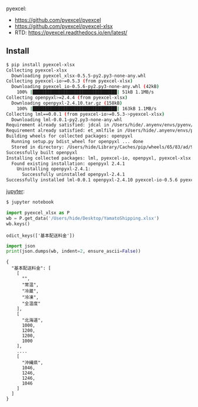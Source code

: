 pyexcel:

- https://github.com/pyexcel/pyexcel
- https://github.com/pyexcel/pyexcel-xlsx
- RTD: https://pyexcel.readthedocs.io/en/latest/

## Install

~~~bash
$ pip install pyexcel-xlsx
Collecting pyexcel-xlsx
  Downloading pyexcel_xlsx-0.5.5-py2.py3-none-any.whl
Collecting pyexcel-io>=0.5.3 (from pyexcel-xlsx)
  Downloading pyexcel_io-0.5.6-py2.py3-none-any.whl (42kB)
    100% |████████████████████████████████| 51kB 1.1MB/s
Collecting openpyxl>=2.4.4 (from pyexcel-xlsx)
  Downloading openpyxl-2.4.10.tar.gz (158kB)
    100% |████████████████████████████████| 163kB 1.1MB/s
Collecting lml==0.0.1 (from pyexcel-io>=0.5.3->pyexcel-xlsx)
  Downloading lml-0.0.1-py2.py3-none-any.whl
Requirement already satisfied: jdcal in /Users/hide/.anyenv/envs/pyenv/versions/anaconda3-4.3.1/lib/python3.6/site-packages (from openpyxl>=2.4.4->pyexcel-xlsx)
Requirement already satisfied: et_xmlfile in /Users/hide/.anyenv/envs/pyenv/versions/anaconda3-4.3.1/lib/python3.6/site-packages (from openpyxl>=2.4.4->pyexcel-xlsx)
Building wheels for collected packages: openpyxl
  Running setup.py bdist_wheel for openpyxl ... done
  Stored in directory: /Users/hide/Library/Caches/pip/wheels/65/83/ad/9b2481b895e3fe9b55606eee4b35ef3cd14bd8c018dc2a9c53
Successfully built openpyxl
Installing collected packages: lml, pyexcel-io, openpyxl, pyexcel-xlsx
  Found existing installation: openpyxl 2.4.1
    Uninstalling openpyxl-2.4.1:
      Successfully uninstalled openpyxl-2.4.1
Successfully installed lml-0.0.1 openpyxl-2.4.10 pyexcel-io-0.5.6 pyexcel-xlsx-0.5.5
~~~

[jupyter](https://github.com/hdknr/annotated-django/issues/39):

~~~bash
$ jupyter notebook
~~~



```python
import pyexcel_xlsx as P
wb = P.get_data('/Users/hide/Desktop/YamatoShipping.xlsx')
wb.keys()
```

    odict_keys(['基本配送料金'])

```python
import json
print(json.dumps(wb, indent=2, ensure_ascii=False))
```

    {
      "基本配送料金": [
        [
          "",
          "常温",
          "冷蔵",
          "冷凍",
          "全温度"
        ],
        [
          "北海道",
          1000,
          1200,
          1200,
          1000
        ],
        ....
        [
          "沖縄県",
          1046,
          1246,
          1246,
          1046
        ]
      ]
    }
